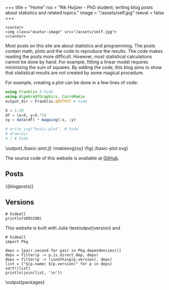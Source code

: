 +++
title = "Home"
rss = "Rik Huijzer - PhD student; writing blog posts about statistics and related topics."
image = "/assets/self.jpg"
reeval = false
+++

~~~
<center>
<img class="avatar-image" src="/assets/self.jpg">
</center>
~~~

Most posts on this site are about statistics and programming.
The posts contain math, plots and the code to reproduce the results.
The code makes reading the posts more difficult.
However, most statistical calculations cannot be done by hand.
For example, fitting a linear model requires minimizing the sum of squares.
By adding the code, this blog aims to show that statistical results are not created by some magical procedure.

For example, creating a plot can be done in a few lines of code:

```julia:./basic-plot.jl
using Franklin # hide
using AlgebraOfGraphics, CairoMakie
output_dir = Franklin.@OUTPUT # hide

X = 1:30
df = (x=X, y=X.*2)
xy = data(df) * mapping(:x, :y)

# write_svg("basic-plot", # hide
# draw(xy)
# ) # hide
```
\output{./basic-plot.jl}
\makiesvg{xy}
\fig{./basic-plot.svg}

The source code of this website is available at [GitHub](https://github.com/rikhuijzer/huijzer.xyz).

## Posts

{{blogposts}}

## Versions

```julia:version
# hideall
println(VERSION)
```

This website is built with Julia \textoutput{version} and

```julia:packages
# hideall
import Pkg

deps = [pair.second for pair in Pkg.dependencies()]
deps = filter(p -> p.is_direct_dep, deps)
deps = filter(p -> !isnothing(p.version), deps)
list = ["$(p.name) $(p.version)" for p in deps]
sort!(list)
println(join(list, '\n'))
```
\output{packages}
